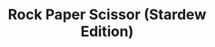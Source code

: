 ---
title: Rock Paper Scissor (Stardew Edition)
cover: 
    image: "/img/rps-sv-thumbnail.png"
draft: false
tags: ["game development"]
---